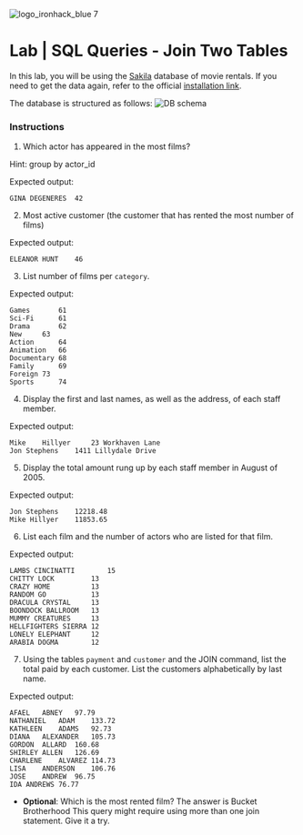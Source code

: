 ![logo_ironhack_blue 7](https://user-images.githubusercontent.com/23629340/40541063-a07a0a8a-601a-11e8-91b5-2f13e4e6b441.png)

# Lab | SQL Queries - Join Two Tables

In this lab, you will be using the [Sakila](https://dev.mysql.com/doc/sakila/en/) database of movie rentals. If you need to get the data again, refer to the official [installation link](https://dev.mysql.com/doc/sakila/en/sakila-installation.html).

The database is structured as follows:
![DB schema](https://education-team-2020.s3-eu-west-1.amazonaws.com/data-analytics/database-sakila-schema.png)

### Instructions

1. Which actor has appeared in the most films? 

Hint:  group by actor_id

Expected output:
```shell
GINA DEGENERES	42
```
2. Most active customer (the customer that has rented the most number of films)

Expected output:
```shell
ELEANOR HUNT	46
```
3. List number of films per `category`.

Expected output:
```shell
Games		61
Sci-Fi		61
Drama		62
New		63
Action		64
Animation	66
Documentary	68
Family		69
Foreign	73
Sports		74
```
4. Display the first and last names, as well as the address, of each staff member.

Expected output:
```shell
Mike	Hillyer		23 Workhaven Lane
Jon	Stephens	1411 Lillydale Drive
```
5. Display the total amount rung up by each staff member in August of 2005.

Expected output:
```shell
Jon Stephens	12218.48
Mike Hillyer	11853.65
```
6. List each film and the number of actors who are listed for that film.

Expected output:
```shell
LAMBS CINCINATTI		15
CHITTY LOCK			13
CRAZY HOME			13
RANDOM GO			13
DRACULA CRYSTAL		13
BOONDOCK BALLROOM	13
MUMMY CREATURES		13
HELLFIGHTERS SIERRA	12
LONELY ELEPHANT		12
ARABIA DOGMA		12
```
7. Using the tables `payment` and `customer` and the JOIN command, list the total paid by each customer. List the customers alphabetically by last name.



Expected output:
```shell
AFAEL	ABNEY	97.79
NATHANIEL	ADAM	133.72
KATHLEEN	ADAMS	92.73
DIANA	ALEXANDER	105.73
GORDON	ALLARD	160.68
SHIRLEY	ALLEN	126.69
CHARLENE	ALVAREZ	114.73
LISA	ANDERSON	106.76
JOSE	ANDREW	96.75
IDA	ANDREWS	76.77
```
- **Optional**: Which is the most rented film?
The answer is Bucket Brotherhood
This query might require using more than one join statement. Give it a try.

